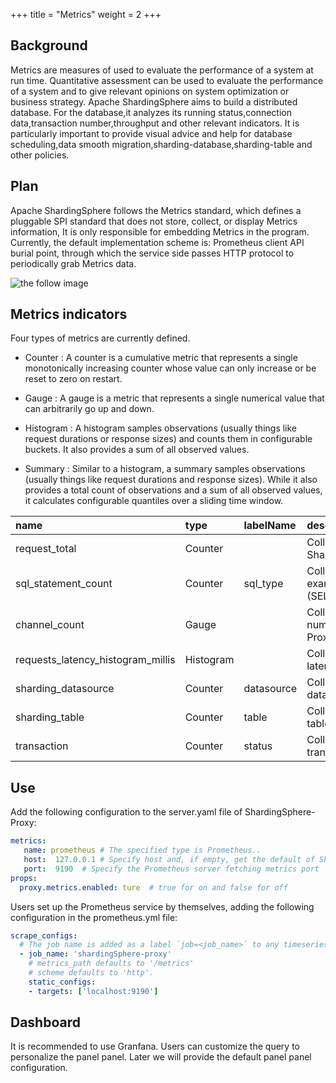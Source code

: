 +++
title = "Metrics"
weight = 2
+++

## Background

Metrics are measures of used to evaluate the performance of a system at run time. 
Quantitative assessment can be used to evaluate the performance of a system and to give relevant opinions on system optimization or business strategy.
Apache ShardingSphere aims to build a distributed database. 
For the database,it analyzes its running status,connection data,transaction number,throughput and other relevant indicators.
It is particularly important to provide visual advice and help for database scheduling,data smooth migration,sharding-database,sharding-table and other policies.

## Plan

Apache ShardingSphere follows the Metrics standard, which defines a pluggable SPI standard that does not store, collect, or display Metrics information,
It is only responsible for embedding Metrics in the program. Currently, the default implementation scheme is: Prometheus client API burial point, through which the service side passes
HTTP protocol to periodically grab Metrics data.

![the follow image](https://shardingsphere.apache.org/document/current/img/control-pannel/metrics/metrics.png)


## Metrics indicators

Four types of metrics are currently defined.

 * Counter : A counter is a cumulative metric that represents a single monotonically increasing counter whose value can only increase or be reset to zero on restart.
 
 * Gauge : A gauge is a metric that represents a single numerical value that can arbitrarily go up and down.

 * Histogram : A histogram samples observations (usually things like request durations or response sizes) and counts them in configurable buckets. It also provides a sum of all observed values.
 
 * Summary : Similar to a histogram, a summary samples observations (usually things like request durations and response sizes). While it also provides a total count of observations and a sum of all observed values, it calculates configurable quantiles over a sliding time window.
 
 |name                      | type                  |labelName       | description                  |
 |:------------------------ |:--------------------- |:-------------|:-------------------- |
 |request_total             |Counter                |            |Collect all request of ShardingSphere-Proxy |
 |sql_statement_count       |Counter                | sql_type     |Collect all the types of SQL , example (SELECT,UPDATE,INSERT...)| 
 |channel_count             |Gauge                  |            |Collect all the connection number of ShardingSphere-Proxy               | 
 |requests_latency_histogram_millis |Histogram      |            |Collect all the request latency time(ms)           | 
 |sharding_datasource       |Counter                | datasource   |Collect all the sql sharding datasource                      | 
 |sharding_table            |Counter                | table        |Collect all the sql sharding table                       | 
 |transaction               |Counter                | status       |Collect all the sql transaction    
 
 ## Use
 
 Add the following configuration to the server.yaml file of ShardingSphere-Proxy:
 
 ```yaml
 metrics:
    name: prometheus # The specified type is Prometheus..
    host:  127.0.0.1 # Specify host and, if empty, get the default of ShardingSphere-Proxy
    port:  9190  # Specify the Prometheus server fetching metrics port
 props:
   proxy.metrics.enabled: ture  # true for on and false for off
 ```
 
Users set up the Prometheus service by themselves, adding the following configuration in the prometheus.yml file:
 
 ```yaml
 scrape_configs:
   # The job name is added as a label `job=<job_name>` to any timeseries scraped from this config.
   - job_name: 'shardingSphere-proxy'
     # metrics_path defaults to '/metrics'
     # scheme defaults to 'http'.
     static_configs:
     - targets: ['localhost:9190']
 ```
 
 
 ## Dashboard
 
It is recommended to use Granfana. Users can customize the query to personalize the panel panel. Later we will provide the default panel panel configuration.